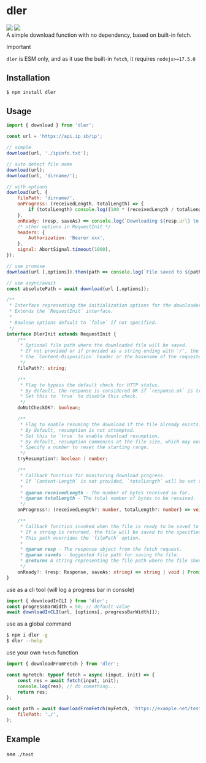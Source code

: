 # dler

[![](https://badgen.net/packagephobia/install/dler)](https://packagephobia.com/result?p=dler)
[![](https://img.shields.io/npm/v/dler)](https://www.npmjs.com/package/dler)  
A simple download function with no dependency, based on built-in fetch.

> [!IMPORTANT]  
> `dler` is ESM only, and as it use the built-in `fetch`, it requires `nodejs>=17.5.0`

## Installation

```sh
$ npm install dler
```

## Usage

```js
import { download } from 'dler';
```

```js
const url = 'https://api.ip.sb/ip';

// simple
download(url, './ipinfo.txt');

// auto detect file name
download(url);
download(url, 'dirname/');

// with options
download(url, {
    filePath: 'dirname/',
    onProgress: (receivedLength, totalLength) => {
        if (totalLength) console.log((100 * (receivedLength / totalLength)).toFixed(2) + '%');
    },
    onReady: (resp, saveAs) => console.log(`Downloading ${resp.url} to ${saveAs}`),
    /* other options in RequestInit */
    headers: {
        Authorization: 'Bearer xxx',
    },
    signal: AbortSignal.timeout(1000),
});
```

```js
// use promise
download(url [,options]).then(path => console.log(`File saved to ${path}`));

// use async/await
const absolutePath = await download(url [,options]);
```

```ts
/**
 * Interface representing the initialization options for the downloader.
 * Extends the `RequestInit` interface.
 *
 * Boolean options default to `false` if not specified.
 */
interface DlerInit extends RequestInit {
    /**
     * Optional file path where the downloaded file will be saved.
     * If not provided or if provided as a string ending with '/', the file name will be derived from
     * the `Content-Disposition` header or the basename of the requested URL.
     */
    filePath?: string;

    /**
     * Flag to bypass the default check for HTTP status.
     * By default, the response is considered OK if `response.ok` is true.
     * Set this to `true` to disable this check.
     */
    doNotCheckOK?: boolean;

    /**
     * Flag to enable resuming the download if the file already exists.
     * By default, resumption is not attempted.
     * Set this to `true` to enable download resumption.
     * By default, resumption commences at the file size, which may not be desirable.
     * Specify a number to reset the starting range.
     */
    tryResumption?: boolean | number;

    /**
     * Callback function for monitoring download progress.
     * If `Content-Length` is not provided, `totalLength` will be set to `0`.
     *
     * @param receivedLength - The number of bytes received so far.
     * @param totalLength - The total number of bytes to be received.
     */
    onProgress?: (receivedLength?: number, totalLength?: number) => void;

    /**
     * Callback function invoked when the file is ready to be saved to disk.
     * If a string is returned, the file will be saved to the specified path.
     * This path overrides the `filePath` option.
     *
     * @param resp - The response object from the fetch request.
     * @param saveAs - Suggested file path for saving the file.
     * @returns A string representing the file path where the file should be saved, or a void/Promise resolving to such a string or void.
     */
    onReady?: (resp: Response, saveAs: string) => string | void | Promise<string | void>;
}
```

use as a cli tool (will log a progress bar in console)

```js
import { downloadInCLI } from 'dler';
const progressBarWidth = 50; // default value
await downloadInCLI(url, [options[, progressBarWidth]]);
```

use as a global command

```sh
$ npm i dler -g
$ dler --help
```

use your own `fetch` function

```js
import { downloadFromFetch } from 'dler';

const myFetch: typeof fetch = async (input, init) => {
    const res = await fetch(input, init);
    console.log(res); // do something...
    return res;
};

const path = await downloadFromFetch(myFetch, 'https://example.net/test.html', {
    filePath: './',
);
```

## Example

see `./test`
